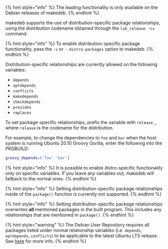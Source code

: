 {% hint style="info" %}
The leading functionality is only available on the Debian releases of makedeb.
{% endhint %}

makedeb supports the use of distribution-specific package relationships, using the distribution codename obtained through the `lsb_release -cs` command.

{% hint style="info" %}
To enable distribution-specific package functionality, pass the `-v` or `--distro-packages` option to makedeb.
{% endhint %}

Distribution-specific relationships are currently allowed on the following variables:

- `depends`
- `optdepends`
- `conflicts`
- `makedepends`
- `checkdepends`
- `provides`
- `replaces`

To set package-specific relationships, prefix the variable with `release_`, where `release` is the codename for the distribution.

For example, to change the dependencies to `foo` and `bar` when the host system is running Ubuntu 20.10 Groovy Gorilla, enter the following into the PKGBUILD:

```sh
groovy_depends=('foo' 'bar')
```

{% hint style="info" %}
It is possible to enable distro-specific functionality only on specific variables. If you leave any variables out, makedeb will fallback to the normal ones.
{% endhint %}

{% hint style="info" %}
Setting distribution-specific package relationships inside of the `package()` function is currently not supported.
{% endhint %}

{% hint style="info" %}
Setting distribution-specific package relationships overwrites **all** mentioned packages in the built program. This includes any relationships that are mentioned in `package()`.
{% endhint %}

{% hint style="warning" %}
The Debian User Repository requires all packages listed under normal relationship variables (i.e. `depends`, `optdepends`, `conflicts`) to be applicable to the latest Ubuntu LTS release. See [here](/dur/dur-user-guidelines/package-relationships.md) for more info.
{% endhint %}
